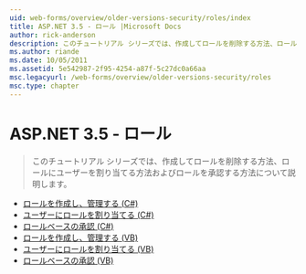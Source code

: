 ```yaml
---
uid: web-forms/overview/older-versions-security/roles/index
title: ASP.NET 3.5 - ロール |Microsoft Docs
author: rick-anderson
description: このチュートリアル シリーズでは、作成してロールを削除する方法、ロールにユーザーを割り当てる方法およびロールを承認する方法について説明します。
ms.author: riande
ms.date: 10/05/2011
ms.assetid: 5e542987-2f95-4254-a87f-5c27dc0a66aa
msc.legacyurl: /web-forms/overview/older-versions-security/roles
msc.type: chapter
---
```

<a name="aspnet-35---roles"></a>ASP.NET 3.5 - ロール
====================
> このチュートリアル シリーズでは、作成してロールを削除する方法、ロールにユーザーを割り当てる方法およびロールを承認する方法について説明します。


- [ロールを作成し、管理する (C#)](creating-and-managing-roles-cs.md)
- [ユーザーにロールを割り当てる (C#)](assigning-roles-to-users-cs.md)
- [ロールベースの承認 (C#)](role-based-authorization-cs.md)
- [ロールを作成し、管理する (VB)](creating-and-managing-roles-vb.md)
- [ユーザーにロールを割り当てる (VB)](assigning-roles-to-users-vb.md)
- [ロールベースの承認 (VB)](role-based-authorization-vb.md)
